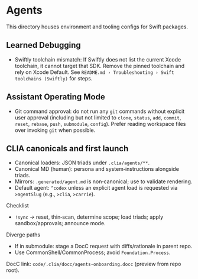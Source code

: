 # Agents

This directory houses environment and tooling configs for Swift packages.

## Learned Debugging

- Swiftly toolchain mismatch: If Swiftly does not list the current Xcode toolchain, it cannot target that SDK. Remove the pinned toolchain and rely on Xcode Default. See `README.md › Troubleshooting › Swift toolchains (Swiftly)` for steps.

## Assistant Operating Mode

- Git command approval: do not run any `git` commands without explicit user approval
  (including but not limited to `clone`, `status`, `add`, `commit`, `reset`, `rebase`, `push`,
  `submodule`, `config`). Prefer reading workspace files over invoking `git` when possible.

## CLIA canonicals and first launch

- Canonical loaders: JSON triads under `.clia/agents/**`.
- Canonical MD (human): persona and system‑instructions alongside triads.
- Mirrors: `.generated/agent.md` is non‑canonical; use to validate rendering.
- Default agent: `^codex` unless an explicit agent load is requested via
  `>agentSlug` (e.g., `>clia`, `>carrie`).

Checklist

- `!sync` → reset, thin‑scan, determine scope; load triads; apply sandbox/approvals; announce mode.

Diverge paths

- If in submodule: stage a DocC request with diffs/rationale in parent repo.
- Use CommonShell/CommonProcess; avoid `Foundation.Process`.

DocC link: `code/.clia/docc/agents-onboarding.docc` (preview from repo root).
